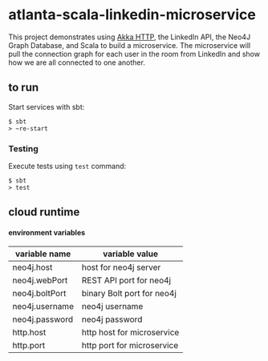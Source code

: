 # atlanta-scala-linkedin-microservice

This project demonstrates using [Akka HTTP](http://doc.akka.io/docs/akka-stream-and-http-experimental/current/scala.html), the LinkedIn API, the Neo4J Graph Database, and Scala to build a microservice. The microservice will pull the connection graph for each user in the room from LinkedIn and show how we are all connected to one another.

## to run

Start services with sbt:

```
$ sbt
> ~re-start
```

### Testing

Execute tests using `test` command:

```
$ sbt
> test
```

## cloud runtime
#### environment variables
| variable name  | variable value |
|----------------|----------------|
| neo4j.host     | host for neo4j server |
| neo4j.webPort  | REST API port for neo4j |
| neo4j.boltPort | binary Bolt port for neo4j |
| neo4j.username | neo4j username |
| neo4j.password | neo4j password |
| http.host      | http host for microservice |
| http.port      | http port for microservice |
